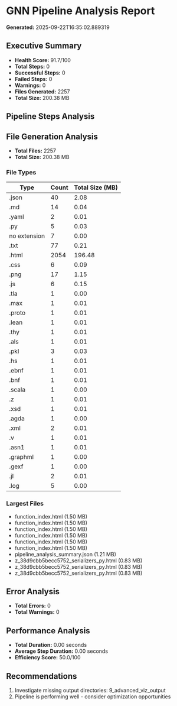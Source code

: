 # GNN Pipeline Analysis Report

**Generated:** 2025-09-22T16:35:02.889319

## Executive Summary

- **Health Score:** 91.7/100
- **Total Steps:** 0
- **Successful Steps:** 0
- **Failed Steps:** 0
- **Warnings:** 0
- **Files Generated:** 2257
- **Total Size:** 200.38 MB

## Pipeline Steps Analysis


## File Generation Analysis

- **Total Files:** 2257
- **Total Size:** 200.38 MB

### File Types

| Type | Count | Total Size (MB) |
|------|-------|----------------|
| .json | 40 | 2.08 |
| .md | 14 | 0.04 |
| .yaml | 2 | 0.01 |
| .py | 5 | 0.03 |
| no extension | 7 | 0.00 |
| .txt | 77 | 0.21 |
| .html | 2054 | 196.48 |
| .css | 6 | 0.09 |
| .png | 17 | 1.15 |
| .js | 6 | 0.15 |
| .tla | 1 | 0.00 |
| .max | 1 | 0.01 |
| .proto | 1 | 0.01 |
| .lean | 1 | 0.01 |
| .thy | 1 | 0.01 |
| .als | 1 | 0.01 |
| .pkl | 3 | 0.03 |
| .hs | 1 | 0.01 |
| .ebnf | 1 | 0.01 |
| .bnf | 1 | 0.01 |
| .scala | 1 | 0.00 |
| .z | 1 | 0.01 |
| .xsd | 1 | 0.01 |
| .agda | 1 | 0.00 |
| .xml | 2 | 0.01 |
| .v | 1 | 0.01 |
| .asn1 | 1 | 0.01 |
| .graphml | 1 | 0.00 |
| .gexf | 1 | 0.00 |
| .jl | 2 | 0.01 |
| .log | 5 | 0.00 |

### Largest Files

- function_index.html (1.50 MB)
- function_index.html (1.50 MB)
- function_index.html (1.50 MB)
- function_index.html (1.50 MB)
- function_index.html (1.50 MB)
- function_index.html (1.50 MB)
- pipeline_analysis_summary.json (1.21 MB)
- z_38d9cbb5becc5752_serializers_py.html (0.83 MB)
- z_38d9cbb5becc5752_serializers_py.html (0.83 MB)
- z_38d9cbb5becc5752_serializers_py.html (0.83 MB)


## Error Analysis

- **Total Errors:** 0
- **Total Warnings:** 0


## Performance Analysis

- **Total Duration:** 0.00 seconds
- **Average Step Duration:** 0.00 seconds
- **Efficiency Score:** 50.0/100


## Recommendations

1. Investigate missing output directories: 9_advanced_viz_output
2. Pipeline is performing well - consider optimization opportunities

